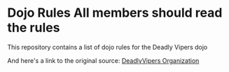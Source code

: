Dojo Rules
All members should read the rules
==========

This repository contains a list of dojo rules for the Deadly Vipers dojo

And here's a link to the original source: [DeadlyVipers Organization](https://github.com/deadlyvipers)


